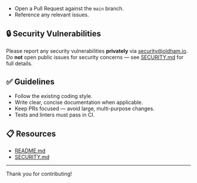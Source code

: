 - Open a Pull Request against the `main` branch.
- Reference any relevant issues.

## 🔒 Security Vulnerabilities

Please report any security vulnerabilities **privately** via [security@oldham.io](mailto:security@oldham.io).  
Do **not** open public issues for security concerns — see [SECURITY.md](./SECURITY.md) for full details.

## ✅ Guidelines

- Follow the existing coding style.
- Write clear, concise documentation when applicable.
- Keep PRs focused — avoid large, multi-purpose changes.
- Tests and linters must pass in CI.

## 📋 Resources

- [README.md](./README.md)
- [SECURITY.md](./SECURITY.md)

---

Thank you for contributing!
